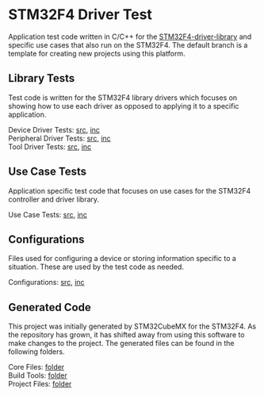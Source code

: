 # STM32F4 Driver Test 

Application test code written in C/C++ for the <a href="https://github.com/samdonnelly/STM32F4-driver-library">STM32F4-driver-library</a> and specific use cases that also run on the STM32F4. The default branch is a template for creating new projects using this platform. 

## Library Tests 

Test code is written for the STM32F4 library drivers which focuses on showing how to use each driver as opposed to applying it to a specific application. 

Device Driver Tests: <a href="https://github.com/samdonnelly/STM32F4-driver-test/tree/template/sources/device_test">src</a>, <a href="https://github.com/samdonnelly/STM32F4-driver-test/tree/template/headers/device_test">inc</a> \
Peripheral Driver Tests: <a href="https://github.com/samdonnelly/STM32F4-driver-test/tree/template/sources/peripheral_test">src</a>, <a href="https://github.com/samdonnelly/STM32F4-driver-test/tree/template/headers/peripheral_test">inc</a> \
Tool Driver Tests: <a href="https://github.com/samdonnelly/STM32F4-driver-test/tree/template/sources/tool_test">src</a>, <a href="https://github.com/samdonnelly/STM32F4-driver-test/tree/template/headers/tool_test">inc</a> 

## Use Case Tests 

Application specific test code that focuses on use cases for the STM32F4 controller and driver library. 

Use Case Tests: <a href="https://github.com/samdonnelly/STM32F4-driver-test/tree/template/sources/app_test">src</a>, <a href="https://github.com/samdonnelly/STM32F4-driver-test/tree/template/headers/app_test">inc</a> 

## Configurations 

Files used for configuring a device or storing information specific to a situation. These are used by the test code as needed. 

Configurations: <a href="https://github.com/samdonnelly/STM32F4-driver-test/tree/template/sources/device_config">src</a>, <a href="https://github.com/samdonnelly/STM32F4-driver-test/tree/template/headers/device_config">inc</a> 

## Generated Code 

This project was initially generated by STM32CubeMX for the STM32F4. As the repository has grown, it has shifted away from using this software to make changes to the project. The generated files can be found in the following folders. 

Core Files: <a href="https://github.com/samdonnelly/STM32F4-driver-test/tree/template/Core">folder</a> \
Build Tools: <a href="https://github.com/samdonnelly/STM32F4-driver-test/tree/template/build_tools">folder</a> \
Project Files: <a href="https://github.com/samdonnelly/STM32F4-driver-test/tree/template/stmcubemx">folder</a> 
